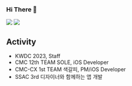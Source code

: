 ### Hi There 👋
<a href="https://neogurios.tistory.com" target="_blank"><img src="https://img.shields.io/badge/T-blog-black"/></a> <a href="www.linkedin.com/in/neoguri" target="_blank"><img src="https://img.shields.io/badge/LinkedIn-0B63BC?style=flat&logo=linkedin&logoColor=white"/></a>

##  Activity
- KWDC 2023, Staff 
- CMC 12th TEAM SOLE, iOS Developer
- CMC-CX 1st TEAM 색갈피, PM/iOS Developer
- SSAC 3rd 디자이너와 함께하는 앱 개발 


<!--
**gguming/gguming** is a ✨ _special_ ✨ repository because its `README.md` (this file) appears on your GitHub profile.

Here are some ideas to get you started:

- 🔭 I’m currently working on ...
- 🌱 I’m currently learning ...
- 👯 I’m looking to collaborate on ...
- 🤔 I’m looking for help with ...
- 💬 Ask me about ...
- 📫 How to reach me: ...
- 😄 Pronouns: ...
- ⚡ Fun fact: ...
-->

